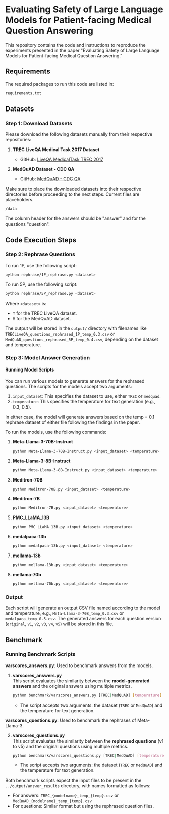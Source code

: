 # Evaluating Safety of Large Language Models for Patient-facing Medical Question Answering

This repository contains the code and instructions to reproduce the experiments presented in the paper "Evaluating Safety of Large Language Models for Patient-facing Medical Question Answering."

## Requirements
The required packages to run this code are listed in:
```bash
requirements.txt
```

## Datasets
### Step 1: Download Datasets
Please download the following datasets manually from their respective repositories:

1. **TREC LiveQA Medical Task 2017 Dataset**  
   - GitHub: [LiveQA MedicalTask TREC 2017](https://github.com/abachaa/LiveQA_MedicalTask_TREC2017)

2. **MedQuAD Dataset - CDC QA**  
   - GitHub: [MedQuAD - CDC QA](https://github.com/abachaa/MedQuAD/tree/master/9_CDC_QA)

Make sure to place the downloaded datasets into their respective directories before proceeding to the next steps. Current files are placeholders.
```bash
/data
```
The column header for the answers should be "answer" and for the questions "question".


## Code Execution Steps

### Step 2: Rephrase Questions

To run 1P, use the following script:

```bash
python rephrase/1P_rephrase.py <dataset>
```

To run 5P, use the following script:

```bash
python rephrase/5P_rephrase.py <dataset>
```

Where `<dataset>` is:
- `T` for the TREC LiveQA dataset.
- `M` for the MedQuAD dataset.

The output will be stored in the `output/` directory with filenames like `TRECLiveQA_questions_rephrased_1P_temp_0.3.csv` or `MedQuAD_questions_rephrased_5P_temp_0.4.csv`, depending on the dataset and temperature.

### Step 3: Model Answer Generation

#### Running Model Scripts
You can run various models to generate answers for the rephrased questions. The scripts for the models accept two arguments:
1. `input_dataset`: This specifies the dataset to use, either `TREC` or `medquad`.
2. `temperature`: This specifies the temperature for text generation (e.g., 0.3, 0.5).

In either case, the model will generate answers based on the temp = 0.1 rephrase dataset of either file following the findings in the paper.

To run the models, use the following commands:

1. **Meta-Llama-3-70B-Instruct**
    ```bash
    python Meta-Llama-3-70B-Instruct.py <input_dataset> <temperature>
    ```

2. **Meta-Llama-3-8B-Instruct**
    ```bash
    python Meta-Llama-3-8B-Instruct.py <input_dataset> <temperature>
    ```

3. **Meditron-70B**
    ```bash
    python Meditron-70B.py <input_dataset> <temperature>
    ```

4. **Meditron-7B**
    ```bash
    python Meditron-7B.py <input_dataset> <temperature>
    ```

5. **PMC_LLaMA_13B**
    ```bash
    python PMC_LLaMA_13B.py <input_dataset> <temperature>
    ```

6. **medalpaca-13b**
    ```bash
    python medalpaca-13b.py <input_dataset> <temperature>
    ```

7. **mellama-13b**
    ```bash
    python mellama-13b.py <input_dataset> <temperature>
    ```

8. **mellama-70b**
    ```bash
    python mellama-70b.py <input_dataset> <temperature>
    ```

### Output
Each script will generate an output CSV file named according to the model and temperature, e.g., `Meta-Llama-3-70B_temp_0.3.csv` or `medalpaca_temp_0.5.csv`. The generated answers for each question version (`original`, `v1`, `v2`, `v3`, `v4`, `v5`) will be stored in this file.


## Benchmark

### Running Benchmark Scripts

**varscores_answers.py**: Used to benchmark answers from the models.

1. **varscores_answers.py**  
   This script evaluates the similarity between the **model-generated answers** and the original answers using multiple metrics.
   
   ```bash
   python benchmark/varscores_answers.py [TREC|MedQuAD] [temperature]
   ```

   - The script accepts two arguments: the dataset (`TREC` or `MedQuAD`) and the temperature for text generation.

**varscores_questions.py**: Used to benchmark the rephrases of Meta-Llama-3.

2. **varscores_questions.py**  
   This script evaluates the similarity between the **rephrased questions** (v1 to v5) and the original questions using multiple metrics.

   ```bash
   python benchmark/varscores_questions.py [TREC|MedQuAD] [temperature]
   ```

   - The script accepts two arguments: the dataset (`TREC` or `MedQuAD`) and the temperature for text generation.

Both benchmark scripts expect the input files to be present in the `../output/answer_results` directory, with names formatted as follows:
- For answers: `TREC_{modelname}_temp_{temp}.csv` or `MedQuAD_{modelname}_temp_{temp}.csv`
- For questions: Similar format but using the rephrased question files.
